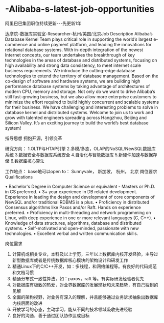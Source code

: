 # -Alibaba-s-latest-job-opportunities
阿里巴巴集团职位持续更新---先更新1年

达摩院-数据库实验室-Researcher-杭州/美国/北京Job Description 
Alibaba’s Database Kernel Team plays critical role in supporting the world’s largest e-commence and online payment platform, and leading the innovations for relational database systems. With in-depth integration of the newest Internet concepts, our team undertakes the breakthrough of key technologies in the areas of database and distributed systems, focusing on high availability and strong data consistency, to meet internet scale business requirements. 
We introduce the cutting-edge database technologies to extend the territory of database management. Based on the co-design of software and hardware systems, we are building high performance database systems by taking advantage of architectures of modern CPU, memory and storage. Not only do we want to drive Alibaba’s still fast-growing business, but we also allow more enterprise customers to minimize the effort required to build highly concurrent and scalable systems for their business. 
We have challenging and interesting problems to solve in database kernel and distributed systems. Welcome to join us to work and grow with talented engineers spreading across Hangzhou, Beijing and Silicon Valley. It’s an exciting journey to build the world’s best database system! 

指导思想 
拥抱开源，引领变革


研究方向：
1.OLTP与HTAP引擎
2.多模/多态，OLAP的NoSQL/NewSQL数据库系统
3.数据安全与数据库系统安全
4.自治化与智能数据库
5.新硬件加速与数据存储
6.数据库核心算法

工作地点：
base地可以open to： Sunnyvale， 新加坡， 杭州， 北京
岗位要求
Qualifications 

• Bachelor's Degree in Computer Science or equivalent - Masters or Ph.D. in CS preferred. 
• 3+ year experience in DB related development. Experience in leading the design and development of core components of NewSQL and/or traditional RDBMS is a plus. 
• Proficiency in distributed Consensus algorithms like Paxos and/or Raft. Hands on experience preferred. 
• Proficiency in multi-threading and network programming on Linux, with deep experience in one or more relevant languages (C, C++). 
• Knowledge of data structures, algorithms, database and distributed systems. 
• Self-motivated and open-minded, passionate with new technologies. 
• Excellent verbal and written communication skills. 

岗位需求 
1. 计算机或相关专业，本科及以上学历，三年以上数据库内核开发经验，主导过新型数据库或者是传统数据库核心模块的架构设计和研发工作 
2. 精通Linux下的C/C++开发，如：多线程，和网络编程等。有良好的代码规范和文档习惯 
3. 精通分布式一致性算法，如：paxos，raft 等。有实际研发经验者优先 
4. 对数据库有极致的热爱，对业界数据库的发展现状和未来趋势，有自己独到的见解 
5. 全面的架构视野，对业务有深入的理解，并且能够通过业务诉求抽象出数据库内核层面的改进 
6. 开放学习的心态，主动学习，能从不同的技术领域吸收先进经验 
7. 良好的沟通，善于通过团队协作达成目标
